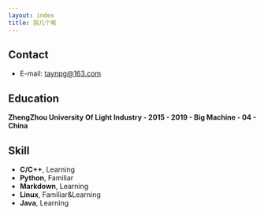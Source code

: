```yaml
---
layout: index
title: 拐几个弯
---
```

## Contact

- E-mail: taynpg@163.com

## Education

**ZhengZhou University Of Light Industry - 2015 - 2019 - Big Machine - 04 - China**

## Skill

- **C/C++**, Learning
- **Python**, Familiar
- **Markdown**, Learning
- **Linux**, Familiar&Learning
- **Java**, Learning
